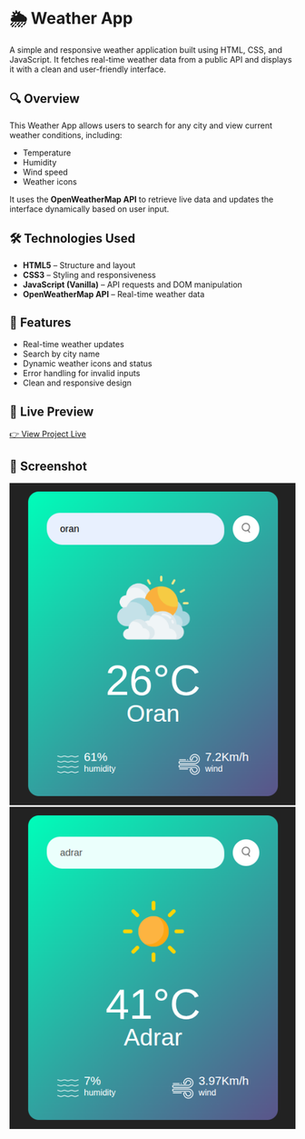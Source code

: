 # 🌦️ Weather App

A simple and responsive weather application built using HTML, CSS, and JavaScript. It fetches real-time weather data from a public API and displays it with a clean and user-friendly interface.

## 🔍 Overview

This Weather App allows users to search for any city and view current weather conditions, including:
- Temperature
- Humidity
- Wind speed
- Weather icons

It uses the **OpenWeatherMap API** to retrieve live data and updates the interface dynamically based on user input.

## 🛠️ Technologies Used

- **HTML5** – Structure and layout
- **CSS3** – Styling and responsiveness
- **JavaScript (Vanilla)** – API requests and DOM manipulation
- **OpenWeatherMap API** – Real-time weather data

## 🎯 Features

- Real-time weather updates  
- Search by city name  
- Dynamic weather icons and status  
- Error handling for invalid inputs  
- Clean and responsive design

## 🔗 Live Preview

[👉 View Project Live](https://youssefbelhadadji.github.io/Weather_APPS/)

## 📸 Screenshot
![Weather App Screenshot](./oran.png)
![Weather App Screenshot](./adrar.png)



